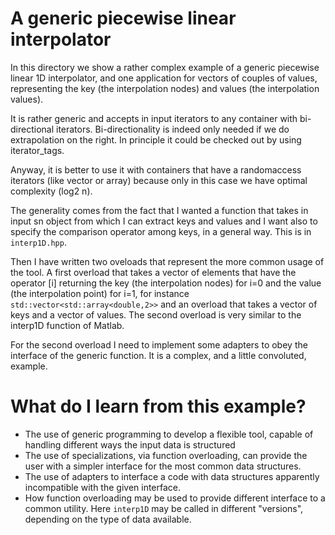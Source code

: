 # A generic piecewise linear interpolator #

In this directory we show a rather complex example of a generic piecewise linear 1D interpolator, and one application for
vectors of couples of values, representing the key (the interpolation nodes) and values (the interpolation values).

It is rather generic and accepts in input iterators to any container with bi-directional iterators. Bi-directionality
is indeed only needed if we do extrapolation on the right. In principle it could be checked out by using iterator_tags.

Anyway, it is better to use it with containers that have a randomaccess iterators (like vector or array) because only in this case we have optimal complexity (log2 n).

The generality comes from the fact that I wanted a function that takes in input sn object from which I can extract keys and values and I want also to specify the comparison operator among keys, in a general way. This is in `interp1D.hpp`.

Then I have written two oveloads that represent the more common usage of the tool.  A first overload that takes a vector of elements that have the operator [i] returning the key  (the interpolation nodes) for i=0 and the value (the interpolation point)  for i=1, for instance
`std::vector<std::array<double,2>>` and an overload that takes a vector of keys and a vector of values. The second overload is very similar to the interp1D function of Matlab.

For the second overload I need to implement some adapters to obey the interface of the generic function. It is a complex, and a little convoluted, example. 

# What do I learn from this example? #
- The use of generic programming to develop a flexible tool, capable of handling different ways the input data is structured
- The use of specializations, via function overloading, can provide the user with a simpler interface for the most common data structures.
- The use of adapters to interface a code with data structures apparently incompatible with the given interface.
- How function overloading may be used to provide different interface to a common utility. Here `interp1D` may be called in different "versions", depending on the type of data available. 


